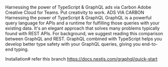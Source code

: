 
Harnessing the power of TypeScript & GraphQL
ads via Carbon
Adobe Creative Cloud for Teams. Put creativity to work.
ADS VIA CARBON
Harnessing the power of TypeScript & GraphQL
GraphQL is a powerful query language for APIs and a runtime for fulfilling those queries with your existing data. It's an elegant approach that solves many problems typically found with REST APIs. For background, we suggest reading this comparison between GraphQL and REST. GraphQL combined with TypeScript helps you develop better type safety with your GraphQL queries, giving you end-to-end typing.

Installation# refer this branch
https://docs.nestjs.com/graphql/quick-start
